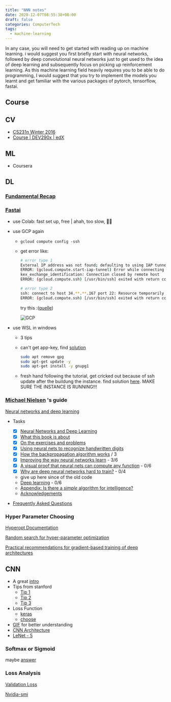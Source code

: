 ```yaml
---
title: "NNN notes"
date: 2020-12-07T08:55:38+08:00
draft: false
categories: ComputerTech
tags:
  - machine-learning
---
```


In any case, you will need to get started with reading up on machine learning. i would suggest you first briefly start with neural networks, followed by deep convolutional neural networks just to get used to the idea of deep learning and subsequently focus on picking up reinforcement learning. As this machine learning field heavily requires you to be able to do programming, I would suggest that you try to implement the models you learnt and get familiar with the various packages of pytorch, tensorflow, fastai.

## Course

## CV

- [CS231n Winter 2016](https://www.youtube.com/watch?v=NfnWJUyUJYU)
- [Course | DEV290x | edX](https://courses.edx.org/courses/course-v1:Microsoft+DEV290x+1T2020a/course/)

## ML

- Coursera

## DL

### [Fundamental Recap](https://deeplizard.com/learn/video/gZmobeGL0Yg)

### [Fastai](https://course.fast.ai/)

- use Colab: fast set up, free | ahah, too slow, 👋🏻

- use GCP again

  - `gcloud compute config -ssh`  			

  - get error like:

    ```bash
    # error type 1
    External IP address was not found; defaulting to using IAP tunneling.
    ERROR: (gcloud.compute.start-iap-tunnel) Error while connecting [4033: u'not authorized'].
    kex_exchange_identification: Connection closed by remote host
    ERROR: (gcloud.compute.ssh) [/usr/bin/ssh] exited with return code [255].
    
    # error type 2
    ssh: connect to host 34.**.**.167 port 22: Resource temporarily unavailable
    ERROR: (gcloud.compute.ssh) [/usr/bin/ssh] exited with return code [255].
    ```

    try this :([quelle](https://stackoverflow.com/questions/26193535/error-gcloud-compute-ssh-usr-bin-ssh-exited-with-return-code-255#:~:text=If%20you%20have%20installed%20gcloud%20without%20sudo%2C%20you%20can%20omit%20sudo%20.&text=255%20is%20the%20interactive%20ssh,executed%20in%20the%20ssh%20session.&text=Go%20to%20your%20google%20cloud,tab%20and%20click%20on%20edit.))

    ![GCP](/general/gcp.png)

- use WSL in windows

  - 3 tips

  - can't get app-key, find [solution](https://stackoverflow.com/questions/46673717/gpg-cant-connect-to-the-agent-ipc-connect-call-failed)

    ```bash
    sudo apt remove gpg
    sudo apt-get update -y
    sudo apt-get install -y gnupg1
    ```

  - fresh hand following the tutorial, get cricked out because of ssh update after the buildung the instance. find solution [here](https://stackoverflow.com/questions/26193535/error-gcloud-compute-ssh-usr-bin-ssh-exited-with-return-code-255#:~:text=If%20you%20have%20installed%20gcloud%20without%20sudo%2C%20you%20can%20omit%20sudo%20.&text=255%20is%20the%20interactive%20ssh,executed%20in%20the%20ssh%20session.&text=Go%20to%20your%20google%20cloud,tab%20and%20click%20on%20edit.). MAKE SURE THE INSTANCE IS RUNNING!!!

### [Michael Nielsen](http://michaelnielsen.org/) 's guide 
[Neural networks and deep learning](http://neuralnetworksanddeeplearning.com/chap1.html)

- Tasks

    - [x] [Neural Networks and Deep Learning](http://neuralnetworksanddeeplearning.com/index.html)
    - [x] [What this book is about](http://neuralnetworksanddeeplearning.com/about.html)
    - [x] [On the exercises and problems](http://neuralnetworksanddeeplearning.com/exercises_and_problems.html)
    - [x] [Using neural nets to recognize handwritten digits](http://neuralnetworksanddeeplearning.com/chap1.html)
    - [x] [How the backpropagation algorithm works](http://neuralnetworksanddeeplearning.com/chap2.html) / 3
    - [x] [Improving the way neural networks learn](http://neuralnetworksanddeeplearning.com/chap3.html) - 3/6
    - [x] [A visual proof that neural nets can compute any function](http://neuralnetworksanddeeplearning.com/chap4.html) - 0/6
    - [x] [Why are deep neural networks hard to train?](http://neuralnetworksanddeeplearning.com/chap5.html) - 0/4

    - give up here since of the old code
    - [Deep learning](http://neuralnetworksanddeeplearning.com/chap6.html) - 0/6
    - [Appendix: Is there a *simple* algorithm for intelligence?](http://neuralnetworksanddeeplearning.com/sai.html)
    - [Acknowledgements](http://neuralnetworksanddeeplearning.com/acknowledgements.html)

- [Frequently Asked Questions](http://neuralnetworksanddeeplearning.com/faq.html)

### Hyper Parameter Choosing

[Hyperopt Documentation](http://hyperopt.github.io/hyperopt/)

[Random search for hyper-parameter optimization](https://dl.acm.org/doi/10.5555/2188385.2188395)

[Practical recommendations for gradient-based training of deep architectures](https://arxiv.org/abs/1206.5533)

## CNN

- A great [intro](https://towardsdatascience.com/a-comprehensive-guide-to-convolutional-neural-networks-the-eli5-way-3bd2b1164a53)
- Tips from stanford
    - [Tip 1](https://cs231n.github.io/neural-networks-1/)
    - [Tip 2](https://cs231n.github.io/neural-networks-2/)
    - [Tip 3](https://cs231n.github.io/neural-networks-3/)
- Loss Function
    - [keras](https://neptune.ai/blog/keras-loss-functions)
    - [choose](https://towardsdatascience.com/a-guide-to-an-efficient-way-to-build-neural-network-architectures-part-i-hyper-parameter-8129009f131b)
- [GIF](https://github.com/vdumoulin/conv_arithmetic) for better understanding
- [CNN Architecture](https://medium.com/@RaghavPrabhu/cnn-architectures-lenet-alexnet-vgg-googlenet-and-resnet-7c81c017b848#:~:text=VGG%2D16%20is%20a%20simpler,2%20with%20stride%20of%202.&text=The%20winner%20of%20ILSVRC%202014,also%20known%20as%20Inception%20Module.)
- [LeNet - 5](https://medium.com/towards-artificial-intelligence/the-architecture-implementation-of-lenet-5-eef03a68d1f7)

### Softmax or Sigmoid

maybe [answer](https://stats.stackexchange.com/questions/233658/softmax-vs-sigmoid-function-in-logistic-classifier)

### Loss Analysis

[Validation Loss](https://stats.stackexchange.com/questions/258166/good-accuracy-despite-high-loss-value/281651#281651)

[Nvidia-smi](https://www.andrey-melentyev.com/monitoring-gpus.html#:~:text=exceeding%20the%20capacity.-,Disp.,stats%20for%20a%20particular%20device.)
